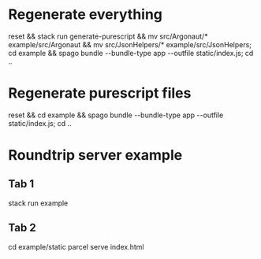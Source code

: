 # Regenerate everything
reset && stack run generate-purescript && mv src/Argonaut/* example/src/Argonaut && mv src/JsonHelpers/* example/src/JsonHelpers;  cd example && spago bundle --bundle-type app --outfile static/index.js; cd ..

# Regenerate purescript files
reset && cd example && spago bundle --bundle-type app --outfile static/index.js; cd ..

# Roundtrip server example

## Tab 1
stack run example

## Tab 2
cd example/static
parcel serve index.html
